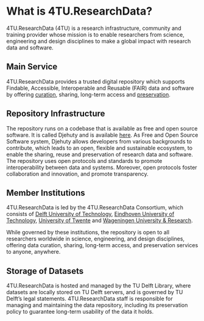 # What is 4TU.ResearchData?

4TU.ResearchData (4TU) is a research infrastructure, community and training provider whose mission is to enable researchers from science, engineering and design disciplines to make a global impact with research data and software.

## Main Service

4TU.ResearchData provides a trusted digital repository which supports Findable, Accessible, Interoperable and Reusable (FAIR) data and software by offering [curation](/submission_workflow/data_curation.md), sharing, long-term access and [preservation](/data_preservation/intro.md). 

## Repository Infrastructure

The repository runs on a codebase that is available as free and open source software. It is called Djehuty and is available [here](https://github.com/4TUResearchData/djehuty). As Free and Open Source Software system, Djehuty allows developers from various backgrounds to contribute, which leads to an open, flexible and sustainable ecosystem, to enable the sharing, reuse and preservation of research data and software. The repository uses open protocols and standards to promote interoperability between data and systems. Moreover, open protocols foster collaboration and innovation, and promote transparency. 

## Member Institutions

4TU.ResearchData is led by the 4TU.ResearchData Consortium, which consists of [Delft University of Technology](https://www.tudelft.nl), [Eindhoven University of Technology](https://www.tue.nl/en), [University of Twente](https://www.utwente.nl/en) and [Wageningen University & Research](https://www.wur.nl/en.htm).

While governed by these institutions, the repository is open to all researchers worldwide in science, engineering, and design disciplines, offering data curation, sharing, long-term access, and preservation services to anyone, anywhere. 

## Storage of Datasets

4TU.ResearchData is hosted and managed by the TU Delft Library, where datasets are locally stored on TU Delft servers, and is governed by TU Delft’s legal statements. 4TU.ResearchData staff is responsible for managing and maintaining the data repository, including its preservation policy to guarantee long-term usability of the data it holds.
